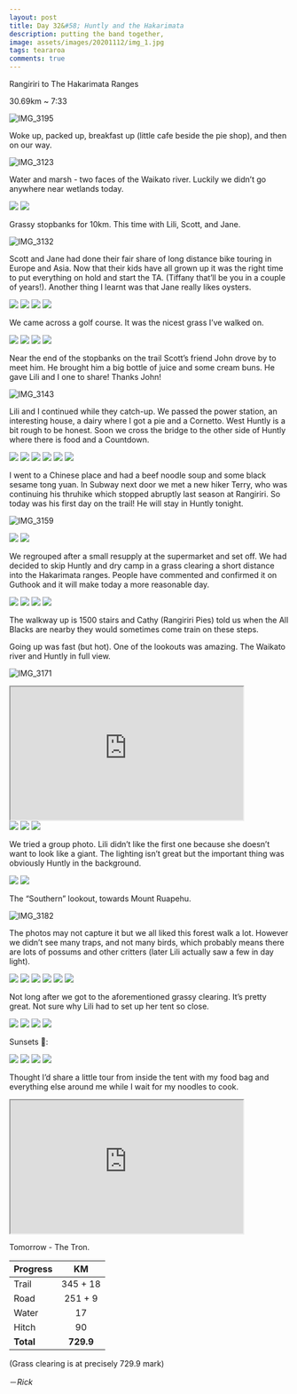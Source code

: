 ```yaml
---
layout: post
title: Day 32&#58; Huntly and the Hakarimata
description: putting the band together, 
image: assets/images/20201112/img_1.jpg
tags: teararoa
comments: true
---
```


Rangiriri to The Hakarimata Ranges

30.69km ~ 7:33

![IMG_3195](/assets/images/20201112/img_3195.jpg)

Woke up, packed up, breakfast up (little cafe beside the pie shop), and then on our way. 

![IMG_3123](/assets/images/20201112/img_3123.jpg)

Water and marsh - two faces of the Waikato river. Luckily we didn’t go anywhere near wetlands today. 

<div class="gallery" data-columns="2">
  <img src="/assets/images/20201112/img_3125.jpg">
  <img src="/assets/images/20201112/img_3126.jpg">
</div>

Grassy stopbanks for 10km. This time with Lili, Scott, and Jane.

![IMG_3132](/assets/images/20201112/img_3132.jpg)

Scott and Jane had done their fair share of long distance bike touring in Europe and Asia. Now that their kids have all grown up it was the right time to put everything on hold and start the TA. (Tiffany that’ll be you in a couple of years!). Another thing I learnt was that Jane really likes oysters.

<div class="gallery" data-columns="2">
  <img src="/assets/images/20201112/img_3134.jpg">
  <img src="/assets/images/20201112/img_3135.jpg">
  <img src="/assets/images/20201112/img_3136.jpg">
  <img src="/assets/images/20201112/img_3137.jpg">
</div>

We came across a golf course. It was the nicest grass I’ve walked on. 

<div class="gallery" data-columns="2">
  <img src="/assets/images/20201112/img_3141.jpg">
  <img src="/assets/images/20201112/img_3142.jpg">
  <img src="/assets/images/20201112/img_3144.jpg">
  <img src="/assets/images/20201112/img_3147.jpg">
</div>

Near the end of the stopbanks on the trail Scott’s friend John drove by to meet him. He brought him a big bottle of juice and some cream buns. He gave Lili and I one to share! Thanks John!

![IMG_3143](/assets/images/20201112/img_3143.jpg)

Lili and I continued while they catch-up.  We passed the power station, an interesting house, a dairy where I got a pie and a Cornetto. West Huntly is a bit rough to be honest. Soon we cross the bridge to the other side of Huntly where there is food and a Countdown. 

<div class="gallery" data-columns="2">
  <img src="/assets/images/20201112/img_3150.jpg">
  <img src="/assets/images/20201112/img_3151.jpg">
  <img src="/assets/images/20201112/img_3152.jpg">
  <img src="/assets/images/20201112/img_3153.jpg">
  <img src="/assets/images/20201112/img_3154.jpg">
  <img src="/assets/images/20201112/img_3155.jpg">
</div>

I went to a Chinese place and had a beef noodle soup and some black sesame tong yuan. In Subway next door we met a new hiker Terry, who was continuing his thruhike which stopped abruptly last season at Rangiriri. So today was his first day on the trail! He will stay in Huntly tonight.

![IMG_3159](/assets/images/20201112/img_3159.jpg)

<div class="gallery" data-columns="2">
  <img src="/assets/images/20201112/img_3160.jpg">
  <img src="/assets/images/20201112/img_3161.jpg">
</div>

We regrouped after a small resupply at the supermarket and set off. We had decided to skip Huntly and dry camp in a grass clearing a short distance into the Hakarimata ranges. People have commented and confirmed it on Guthook and it will make today a more reasonable day. 

<div class="gallery" data-columns="2">
  <img src="/assets/images/20201112/img_3164.jpg">
  <img src="/assets/images/20201112/img_3165.jpg">
  <img src="/assets/images/20201112/img_3167.jpg">
  <img src="/assets/images/20201112/img_3170.jpg">
</div>

The walkway up is 1500 stairs and Cathy (Rangiriri Pies) told us when the All Blacks are nearby they would sometimes come train on these steps. 

Going up was fast (but hot). One of the lookouts was amazing. The Waikato river and Huntly in full view. 

![IMG_3171](/assets/images/20201112/img_3171.jpg)

<iframe width="420" height="240"
src="https://www.youtube.com/embed/Bigh6MEAors">
</iframe>

<div class="gallery" data-columns="3">
  <img src="/assets/images/20201112/img_3174.jpg">
  <img src="/assets/images/20201112/img_3175.jpg">
  <img src="/assets/images/20201112/img_3177.jpg">
</div>

We tried a group photo. Lili didn’t like the first one because she doesn’t want to look like a giant. The lighting isn’t great but the important thing was obviously Huntly in the background. 

<div class="gallery" data-columns="2">
  <img src="/assets/images/20201112/img_3178.jpg">
  <img src="/assets/images/20201112/img_3179.jpg">
</div>

The “Southern” lookout, towards Mount Ruapehu.

![IMG_3182](/assets/images/20201112/img_3182.jpg)

The photos may not capture it but we all liked this forest walk a lot. However we didn’t see many traps, and not many birds, which probably means there are lots of possums and other critters (later Lili actually saw a few in day light).

<div class="gallery" data-columns="2">
  <img src="/assets/images/20201112/img_3184.jpg">
  <img src="/assets/images/20201112/img_3185.jpg">
  <img src="/assets/images/20201112/img_3188.jpg">
  <img src="/assets/images/20201112/img_3189.jpg">
  <img src="/assets/images/20201112/img_3190.jpg">
  <img src="/assets/images/20201112/img_3191.jpg">
</div>

Not long after we got to the aforementioned grassy clearing. It’s pretty great. Not sure why Lili had to set up her tent so close. 

<div class="gallery" data-columns="2">
  <img src="/assets/images/20201112/img_3192.jpg">
  <img src="/assets/images/20201112/img_3196.jpg">
  <img src="/assets/images/20201112/img_3199.jpg">
  <img src="/assets/images/20201112/img_3201.jpg">
</div>

Sunsets 🌅:

<div class="gallery" data-columns="2">
  <img src="/assets/images/20201112/img_3202.jpg">
  <img src="/assets/images/20201112/img_3204.jpg">
  <img src="/assets/images/20201112/img_3205.jpg">
  <img src="/assets/images/20201112/img_3206.jpg">
</div>

Thought I’d share a little tour from inside the tent with my food bag and everything else around me while I wait for my noodles to cook.

<iframe width="420" height="240"
src="https://www.youtube.com/embed/f3rnBivgvd0">
</iframe>

Tomorrow - The Tron. 

| Progress | KM |
| ---- |:----:|
| Trail | 345 + 18 |
| Road | 251 + 9 |
| Water | 17 |
| Hitch | 90 |
| **Total** | **729.9** |

(Grass clearing is at precisely 729.9 mark)

－_Rick_